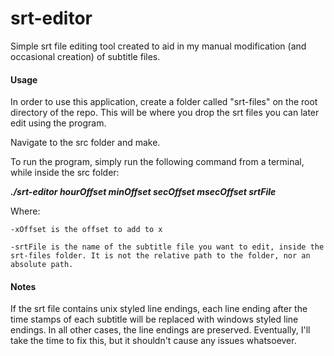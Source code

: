 # srt-editor


Simple srt file editing tool created to aid in my manual modification (and occasional creation) of subtitle files.


#### Usage
In order to use this application, create a folder called "srt-files" on the root directory of the repo. This will be where you drop the srt files you can later edit using the program.

Navigate to the src folder and make.

To run the program, simply run the following command from a terminal, while inside the src folder:

***./srt-editor hourOffset minOffset secOffset msecOffset srtFile***

Where:

    -xOffset is the offset to add to x

    -srtFile is the name of the subtitle file you want to edit, inside the srt-files folder. It is not the relative path to the folder, nor an absolute path.


#### Notes
If the srt file contains unix styled line endings, each line ending after the time stamps of each subtitle will be replaced with windows styled line endings. In all other cases, the line endings are preserved.
Eventually, I'll take the time to fix this, but it shouldn't cause any issues whatsoever.